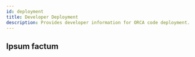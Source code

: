 ```yaml
---
id: deployment
title: Developer Deployment
description: Provides developer information for ORCA code deployment.
---
```

## Ipsum factum